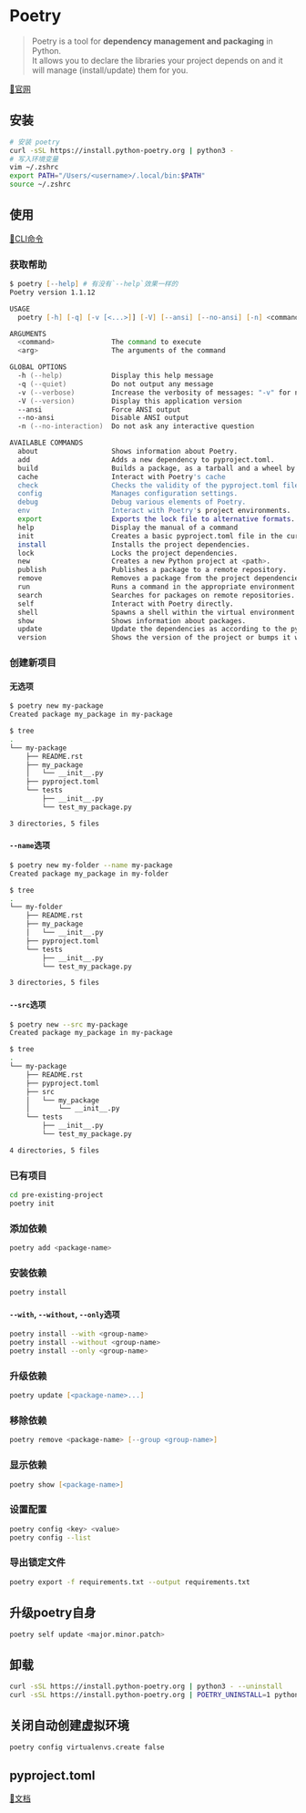 # Poetry

> Poetry is a tool for **dependency management and packaging** in Python.  
> It allows you to declare the libraries your project depends on and it will manage (install/update) them for you.

[🔗官网](https://python-poetry.org/)

## 安装

```zsh
# 安装 poetry
curl -sSL https://install.python-poetry.org | python3 -
# 写入环境变量
vim ~/.zshrc
export PATH="/Users/<username>/.local/bin:$PATH"
source ~/.zshrc
```

## 使用

[🔗CLI命令](https://python-poetry.org/docs/master/cli/)

### 获取帮助

```zsh
$ poetry [--help] # 有没有`--help`效果一样的
Poetry version 1.1.12

USAGE
  poetry [-h] [-q] [-v [<...>]] [-V] [--ansi] [--no-ansi] [-n] <command> [<arg1>] ... [<argN>]

ARGUMENTS
  <command>              The command to execute
  <arg>                  The arguments of the command

GLOBAL OPTIONS
  -h (--help)            Display this help message
  -q (--quiet)           Do not output any message
  -v (--verbose)         Increase the verbosity of messages: "-v" for normal output, "-vv" for more verbose output and "-vvv" for debug
  -V (--version)         Display this application version
  --ansi                 Force ANSI output
  --no-ansi              Disable ANSI output
  -n (--no-interaction)  Do not ask any interactive question

AVAILABLE COMMANDS
  about                  Shows information about Poetry.
  add                    Adds a new dependency to pyproject.toml.
  build                  Builds a package, as a tarball and a wheel by default.
  cache                  Interact with Poetry's cache
  check                  Checks the validity of the pyproject.toml file.
  config                 Manages configuration settings.
  debug                  Debug various elements of Poetry.
  env                    Interact with Poetry's project environments.
  export                 Exports the lock file to alternative formats.
  help                   Display the manual of a command
  init                   Creates a basic pyproject.toml file in the current directory.
  install                Installs the project dependencies.
  lock                   Locks the project dependencies.
  new                    Creates a new Python project at <path>.
  publish                Publishes a package to a remote repository.
  remove                 Removes a package from the project dependencies.
  run                    Runs a command in the appropriate environment.
  search                 Searches for packages on remote repositories.
  self                   Interact with Poetry directly.
  shell                  Spawns a shell within the virtual environment.
  show                   Shows information about packages.
  update                 Update the dependencies as according to the pyproject.toml file.
  version                Shows the version of the project or bumps it when a valid bump rule is provided.
```

### 创建新项目

#### 无选项

```zsh
$ poetry new my-package
Created package my_package in my-package

$ tree
.
└── my-package
    ├── README.rst
    ├── my_package
    │   └── __init__.py
    ├── pyproject.toml
    └── tests
        ├── __init__.py
        └── test_my_package.py

3 directories, 5 files
```

#### `--name`选项

```zsh
$ poetry new my-folder --name my-package
Created package my_package in my-folder

$ tree
.
└── my-folder
    ├── README.rst
    ├── my_package
    │   └── __init__.py
    ├── pyproject.toml
    └── tests
        ├── __init__.py
        └── test_my_package.py

3 directories, 5 files
```

#### `--src`选项

```zsh
$ poetry new --src my-package
Created package my_package in my-package

$ tree
.
└── my-package
    ├── README.rst
    ├── pyproject.toml
    ├── src
    │   └── my_package
    │       └── __init__.py
    └── tests
        ├── __init__.py
        └── test_my_package.py

4 directories, 5 files
```

### 已有项目

```zsh
cd pre-existing-project
poetry init
```

### 添加依赖

```zsh
poetry add <package-name>
```

### 安装依赖

```zsh
poetry install
```

#### `--with`, `--without`, `--only`选项

```zsh
poetry install --with <group-name>
poetry install --without <group-name>
poetry install --only <group-name>
```

### 升级依赖

```zsh
poetry update [<package-name>...]
```

### 移除依赖

```zsh
poetry remove <package-name> [--group <group-name>]
```

### 显示依赖

```zsh
poetry show [<package-name>]
```

### 设置配置

```zsh
poetry config <key> <value>
poetry config --list
```

### 导出锁定文件

```zsh
poetry export -f requirements.txt --output requirements.txt
```

## 升级poetry自身

```zsh
poetry self update <major.minor.patch>
```

## 卸载

```zsh
curl -sSL https://install.python-poetry.org | python3 - --uninstall
curl -sSL https://install.python-poetry.org | POETRY_UNINSTALL=1 python3 -
```

## 关闭自动创建虚拟环境

```zsh
poetry config virtualenvs.create false
```

## pyproject.toml

[🔗文档](https://python-poetry.org/docs/master/pyproject/)
